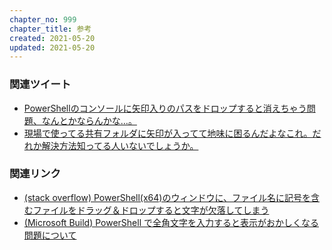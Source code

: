 ```yaml
---
chapter_no: 999
chapter_title: 参考
created: 2021-05-20
updated: 2021-05-20
---
```

### 関連ツイート
- [PowerShellのコンソールに矢印入りのパスをドロップすると消えちゃう問題、なんとかならんかな…。](https://twitter.com/fumokmm/status/1394988356900118531)
- [現場で使ってる共有フォルダに矢印が入ってて地味に困るんだよなこれ。だれか解決方法知ってる人いないでしょうか。](https://twitter.com/fumokmm/status/1394989173552132098)

### 関連リンク
- [(stack overflow) PowerShell(x64)のウィンドウに、ファイル名に記号を含むファイルをドラッグ＆ドロップすると文字が欠落してしまう](https://ja.stackoverflow.com/questions/55494/powershellx64%E3%81%AE%E3%82%A6%E3%82%A3%E3%83%B3%E3%83%89%E3%82%A6%E3%81%AB-%E3%83%95%E3%82%A1%E3%82%A4%E3%83%AB%E5%90%8D%E3%81%AB%E8%A8%98%E5%8F%B7%E3%82%92%E5%90%AB%E3%82%80%E3%83%95%E3%82%A1%E3%82%A4%E3%83%AB%E3%82%92%E3%83%89%E3%83%A9%E3%83%83%E3%82%B0-%E3%83%89%E3%83%AD%E3%83%83%E3%83%97%E3%81%99%E3%82%8B%E3%81%A8%E6%96%87%E5%AD%97%E3%81%8C%E6%AC%A0%E8%90%BD%E3%81%97%E3%81%A6%E3%81%97%E3%81%BE%E3%81%86)
- [(Microsoft Build) PowerShell で全角文字を入力すると表示がおかしくなる問題について](https://docs.microsoft.com/ja-jp/archive/blogs/askcorejp/powershell-%E3%81%A7%E5%85%A8%E8%A7%92%E6%96%87%E5%AD%97%E3%82%92%E5%85%A5%E5%8A%9B%E3%81%99%E3%82%8B%E3%81%A8%E8%A1%A8%E7%A4%BA%E3%81%8C%E3%81%8A%E3%81%8B%E3%81%97%E3%81%8F%E3%81%AA%E3%82%8B%E5%95%8F)
